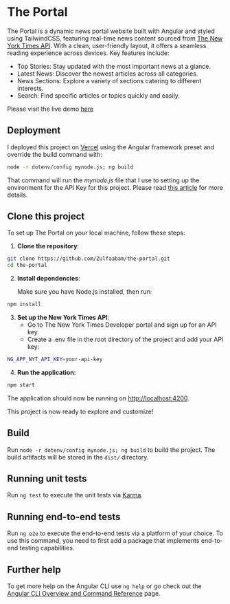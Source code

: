 # The Portal

The Portal is a dynamic news portal website built with Angular and styled using TailwindCSS, featuring real-time news content sourced from [The New York Times API](https://developer.nytimes.com/apis). With a clean, user-friendly layout, it offers a seamless reading experience across devices. Key features include:

- Top Stories: Stay updated with the most important news at a glance.
- Latest News: Discover the newest articles across all categories.
- News Sections: Explore a variety of sections catering to different interests.
- Search: Find specific articles or topics quickly and easily.

Please visit the live demo [here](https://the-portal-seven.vercel.app/)

## Deployment

I deployed this project on [Vercel](https://vercel.com/) using the Angular framework preset and override the build command with:

```bash
node -r dotenv/config mynode.js; ng build
```

That command will run the _mynode.js_ file that I use to setting up the environment for the API Key for this project. Please read [this article](https://medium.com/@lara.delrio333/deploy-an-angular-project-in-vercel-with-secret-environment-variables-74323925712d) for more details.

## Clone this project

To set up The Portal on your local machine, follow these steps:

1. **Clone the repository**:

```bash
git clone https://github.com/Zulfaabam/the-portal.git
cd the-portal
```

2. **Install dependencies**:

   Make sure you have Node.js installed, then run:

```bash
npm install
```

3. **Set up the New York Times API**:
   - Go to The New York Times Developer portal and sign up for an API key.
   - Create a .env file in the root directory of the project and add your API key:

```bash
NG_APP_NYT_API_KEY=your-api-key
```

4. **Run the application**:

```bash
npm start
```

The application should now be running on <http://localhost:4200>.

This project is now ready to explore and customize!

## Build

Run `node -r dotenv/config mynode.js; ng build` to build the project. The build artifacts will be stored in the `dist/` directory.

## Running unit tests

Run `ng test` to execute the unit tests via [Karma](https://karma-runner.github.io).

## Running end-to-end tests

Run `ng e2e` to execute the end-to-end tests via a platform of your choice. To use this command, you need to first add a package that implements end-to-end testing capabilities.

## Further help

To get more help on the Angular CLI use `ng help` or go check out the [Angular CLI Overview and Command Reference](https://angular.dev/tools/cli) page.
